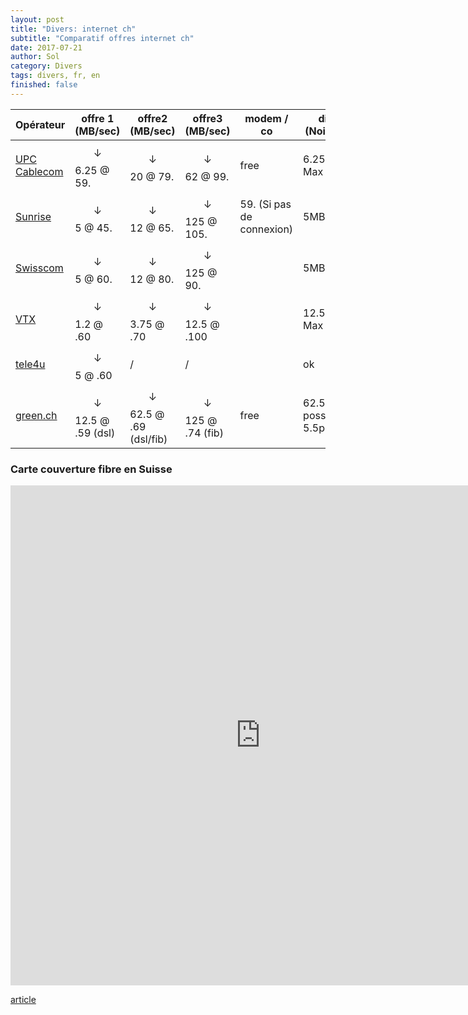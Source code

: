```yaml
---
layout: post
title: "Divers: internet ch"
subtitle: "Comparatif offres internet ch"
date: 2017-07-21
author: Sol
category: Divers
tags: divers, fr, en
finished: false
---
```






| Opérateur                                | offre 1 (MB/sec)                | offre2 (MB/sec)                     | offre3 (MB/sec)                | modem / co                | dispo (Noirmont)           |
| ---------------------------------------- | ------------------------------- | ----------------------------------- | ------------------------------ | ------------------------- | -------------------------- |
| [UPC Cablecom](https://www.upc.ch/fr/internet/abonnements/) | $$\downarrow$$ 6.25 @ 59.       | $$\downarrow$$ 20 @ 79.             | $$\downarrow$$ 62 @ 99.        | free                      | 6.25MB Max                 |
| [Sunrise](https://www.sunrise.ch/fr/clients-prives/pour-la-maison/internet.html) | $$\downarrow$$ 5 @ 45.          | $$\downarrow$$ 12 @ 65.             | $$\downarrow$$ 125 @ 105.      | 59. (Si pas de connexion) | 5MB Max                    |
| [Swisscom](https://www.swisscom.ch/fr/clients-prives/internet-television-reseaufixe/internet.html) | $$\downarrow$$ 5 @ 60.          | $$\downarrow$$ 12 @ 80.             | $$\downarrow$$ 125 @ 90.       |                           | 5MB Max                    |
| [VTX](https://www.vtx.ch/fr/residential/internet) | $$\downarrow$$ 1.2 @ .60        | $$\downarrow$$ 3.75 @ .70           | $$\downarrow$$ 12.5 @ .100     |                           | 12.5MB Max                 |
| [tele4u](http://www.tele4u.ch/Privat/Internet/ADSL-Tarife.aspx) | $$\downarrow$$ 5 @ .60          | /                                   | /                              |                           | ok                         |
| [green.ch](http://www.green.ch/en-us/internet,telephonytv/greeninternet.aspx) | $$\downarrow$$ 12.5 @ .59 (dsl) | $$\downarrow$$ 62.5 @ .69 (dsl/fib) | $$\downarrow$$ 125 @ .74 (fib) | free                      | 62.5 possible  5.5probable |


### Carte couverture fibre en Suisse 

<iframe src='https://map.geo.admin.ch/embed.html?topic=nga&lang=fr&bgLayer=ch.swisstopo.pixelkarte-grau&catalogNodes=317,320,327,334,338&layers=ch.bakom.anschlussart-glasfaser,ch.bakom.anschlussart-koaxialkabel,ch.bakom.anschlussart-kupferdraht,ch.bakom.downlink100,ch.bakom.anbieter-eigenes_festnetz&layers_opacity=1,0.75,0.75,0,0.75&layers_visibility=true,false,false,false,false&X=192192.17&Y=589030.06&zoom=2.2597216404290026' width='800' height='800' frameborder='0' style='border:0'></iframe>

[article](https://www.xavierstuder.com/2017/04/11/fibre-optique-carte-interactive-3d-voir-plus-clair/)

